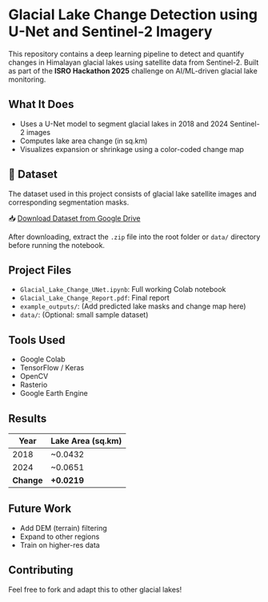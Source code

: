 # Glacial Lake Change Detection using U-Net and Sentinel-2 Imagery

This repository contains a deep learning pipeline to detect and quantify changes in Himalayan glacial lakes using satellite data from Sentinel-2. Built as part of the **ISRO Hackathon 2025** challenge on AI/ML-driven glacial lake monitoring.

## What It Does

- Uses a U-Net model to segment glacial lakes in 2018 and 2024 Sentinel-2 images
- Computes lake area change (in sq.km)
- Visualizes expansion or shrinkage using a color-coded change map

## 📂 Dataset

The dataset used in this project consists of glacial lake satellite images and corresponding segmentation masks.

📥 [Download Dataset from Google Drive](https://drive.google.com/file/d/XXXXXXXX/view?usp=sharing)

After downloading, extract the `.zip` file into the root folder or `data/` directory before running the notebook.


## Project Files

- `Glacial_Lake_Change_UNet.ipynb`: Full working Colab notebook
- `Glacial_Lake_Change_Report.pdf`: Final report
- `example_outputs/`: (Add predicted lake masks and change map here)
- `data/`: (Optional: small sample dataset)

## Tools Used

- Google Colab
- TensorFlow / Keras
- OpenCV
- Rasterio
- Google Earth Engine

## Results

| Year | Lake Area (sq.km) |
|------|-------------------|
| 2018 | ~0.0432           |
| 2024 | ~0.0651           |
| **Change** | **+0.0219** |

## Future Work

- Add DEM (terrain) filtering
- Expand to other regions
- Train on higher-res data

## Contributing

Feel free to fork and adapt this to other glacial lakes!

